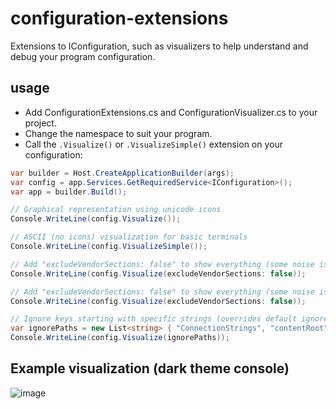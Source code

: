 # configuration-extensions
Extensions to IConfiguration, such as visualizers to help understand and debug your program configuration.

## usage
- Add ConfigurationExtensions.cs and ConfigurationVisualizer.cs to your project.
- Change the namespace to suit your program.
- Call the `.Visualize()` or `.VisualizeSimple()` extension on your configuration:
```c#
var builder = Host.CreateApplicationBuilder(args);
var config = app.Services.GetRequiredService<IConfiguration>();
var app = builder.Build();

// Graphical representation using unicode icons
Console.WriteLine(config.Visualize());

// ASCII (no icons) visualization for basic terminals
Console.WriteLine(config.VisualizeSimple());

// Add "excludeVendorSections: false" to show everything (some noise is excluded by default)
Console.WriteLine(config.Visualize(excludeVendorSections: false));

// Add "excludeVendorSections: false" to show everything (some noise is excluded by default)
Console.WriteLine(config.Visualize(excludeVendorSections: false));

// Ignore keys starting with specific strings (overrides default ignores)
var ignorePaths = new List<string> { "ConnectionStrings", "contentRoot" };
Console.WriteLine(config.Visualize(ignorePaths));
```

## Example visualization (dark theme console)
![image](https://github.com/user-attachments/assets/f65a5a2a-437c-42ea-ac60-447c36d7f79f)
